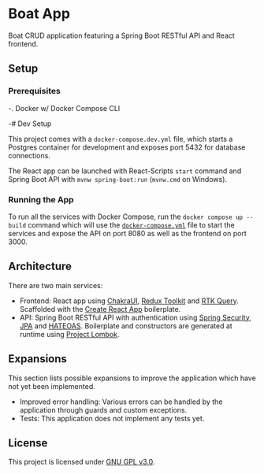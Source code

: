 # Boat App

Boat CRUD application featuring a Spring Boot RESTful API and React frontend.

## Setup

### Prerequisites
 -. Docker w/ Docker Compose CLI

 -# Dev Setup

This project comes with a `docker-compose.dev.yml` file, which starts a Postgres container for development and exposes port 5432 for database connections.

The React app can be launched with React-Scripts `start` command and Spring Boot API with `mvnw spring-boot:run` (`mvnw.cmd` on Windows).

### Running the App

To run all the services with Docker Compose, run the `docker compose up --build` command which will use the [`docker-compose.yml`](./docker-compose.yml) file to start the services and expose the API on port 8080 as well as the frontend on port 3000.

## Architecture

There are two main services:

 - Frontend: React app using [ChakraUI](https://chakra-ui.com/), [Redux Toolkit](https://redux-toolkit.js.org/) and [RTK Query](https://redux-toolkit.js.org/rtk-query/overview). Scaffolded with the [Create React App](https://create-react-app.dev/) boilerplate.
 - API: Spring Boot RESTful API with authentication using [Spring Security](https://spring.io/projects/spring-security), [JPA](https://spring.io/projects/spring-data-jpa) and [HATEOAS](https://spring.io/projects/spring-hateoas). Boilerplate and constructors are generated at runtime using [Project Lombok](https://projectlombok.org/).

## Expansions

This section lists possible expansions to improve the application which have not yet been implemented.

 - Improved error handling: Various errors can be handled by the application through guards and custom exceptions.
 - Tests: This application does not implement any tests yet.

## License

This project is licensed under [GNU GPL v3.0](./LICENSE).
